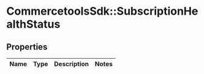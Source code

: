 # CommercetoolsSdk::SubscriptionHealthStatus

## Properties
Name | Type | Description | Notes
------------ | ------------- | ------------- | -------------


